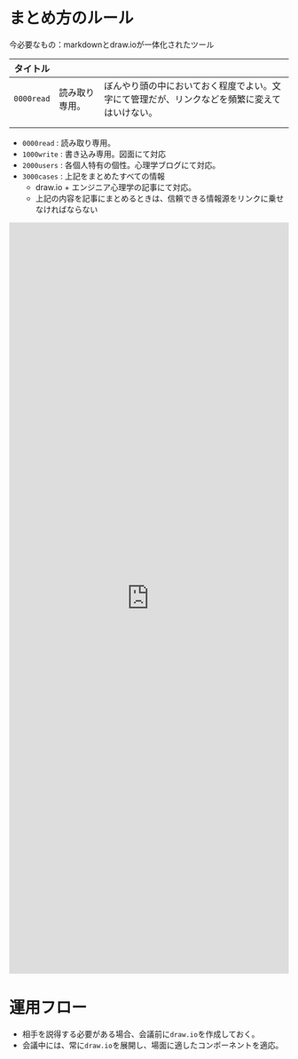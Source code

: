 


# まとめ方のルール

今必要なもの：markdownとdraw.ioが一体化されたツール


| タイトル |     |     | 
| --- | --- | --- | 
| `0000read` |  読み取り専用。| ぼんやり頭の中においておく程度でよい。文字にて管理だが、リンクなどを頻繁に変えてはいけない。 | 
|     |     |     | 
|     |     |     | 


- `0000read`  : 読み取り専用。
- `1000write` : 書き込み専用。図面にて対応
- `2000users` : 各個人特有の個性。心理学ブログにて対応。
- `3000cases` : 上記をまとめたすべての情報
    - draw.io + エンジニア心理学の記事にて対応。
    - 上記の内容を記事にまとめるときは、信頼できる情報源をリンクに乗せなければならない



<iframe frameborder="0" style="width:100%;height:1353px;" src="https://viewer.diagrams.net/?tags=%7B%7D&highlight=0000ff&edit=_blank&layers=1&nav=1&title=psy.drawio#Uhttps%3A%2F%2Fraw.githubusercontent.com%2Fminegishirei%2Fdraw_v1%2Fmain%2Fpsy%2Fpsy.drawio"></iframe>


# 運用フロー

- 相手を説得する必要がある場合、会議前に`draw.io`を作成しておく。
- 会議中には、常に`draw.io`を展開し、場面に適したコンポーネントを適応。







